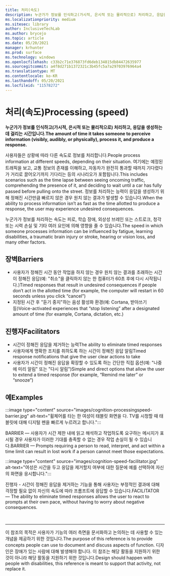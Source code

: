 ```yaml
---
title: 처리(속도)
description: 누군가가 정보를 인식하고(가시적, 은시적 또는 물리적으로) 처리하고, 응답을 생성하는 데 걸리는 시간
ms.localizationpriority: medium
ms.sitesec: library
author: InclusiveTechLab
ms.author: brycejo
ms.topic: article
ms.date: 05/20/2021
manager: krhunter
ms.prod: surface
ms.technology: windows
ms.openlocfilehash: c33b2c71e376873fd6deb134815db84472635977
ms.sourcegitcommit: a4f8d271b1372321c3b45fc5a7a29703976964a4
ms.translationtype: MT
ms.contentlocale: ko-KR
ms.lasthandoff: 05/20/2021
ms.locfileid: "11578272"
---
```

# <a name="processing-speed"></a><span data-ttu-id="7f194-103">처리(속도)</span><span class="sxs-lookup"><span data-stu-id="7f194-103">Processing (speed)</span></span>

**<span data-ttu-id="7f194-104">누군가가 정보를 인식하고(가시적, 은시적 또는 물리적으로) 처리하고, 응답을 생성하는 데 걸리는 시간입니다.</span><span class="sxs-lookup"><span data-stu-id="7f194-104">The amount of time it takes someone to perceive information (visibly, audibly, or physically), process it, and produce a response.</span></span>**

<span data-ttu-id="7f194-105">사용자들은 상황에 따라 다른 속도로 정보를 처리합니다.</span><span class="sxs-lookup"><span data-stu-id="7f194-105">People process information at different speeds, depending on their situation.</span></span> <span data-ttu-id="7f194-106">여기에는 예정된 트래픽을 보고, 교통 정보의 존재를 이해하고, 자동차가 완전히 통과할 때까지 기다렸다가 거리로 끌어오기까지 기다리는 등의 시나리오가 포함됩니다.</span><span class="sxs-lookup"><span data-stu-id="7f194-106">This includes scenarios such as the time lapse between seeing oncoming traffic, comprehending the presence of it, and deciding to wait until a car has fully passed before pulling onto the street.</span></span> <span data-ttu-id="7f194-107">정보를 처리하는 능력이 응답을 생성하기 위해 정해진 시간만큼 빠르지 않은 경우 원치 않는 결과가 발생할 수 있습니다.</span><span class="sxs-lookup"><span data-stu-id="7f194-107">When the ability to process information isn’t as fast as the time allotted to produce a response, the user may experience undesired consequences.</span></span>

<span data-ttu-id="7f194-108">누군가가 정보를 처리하는 속도는 피로, 학습 장애, 외상성 브레인 또는 스트로크, 청각 또는 시력 손실 및 기타 여러 요인에 의해 영향을 줄 수 있습니다.</span><span class="sxs-lookup"><span data-stu-id="7f194-108">The speed in which someone processes information can be influenced by fatigue, learning disabilities, a traumatic brain injury or stroke, hearing or vision loss, and many other factors.</span></span>

## <a name="barriers"></a><span data-ttu-id="7f194-109">장벽</span><span class="sxs-lookup"><span data-stu-id="7f194-109">Barriers</span></span>

* <span data-ttu-id="7f194-110">사용자가 정해진 시간 동안 작업을 하지 않는 경우 원치 않는 결과를 초래하는 시간이 정해진 응답(예: "취소"을 클릭하지 않는 한 컴퓨터가 60초 후에 다시 시작됩니다.)</span><span class="sxs-lookup"><span data-stu-id="7f194-110">Timed responses that result in undesired consequences if people don’t act in the allotted time (for example, the computer will restart in 60 seconds unless you click “cancel”)</span></span>
* <span data-ttu-id="7f194-111">지정된 시간 후 "듣기 중지"하는 음성 활성화 환경(예: Cortana, 받아쓰기 등)</span><span class="sxs-lookup"><span data-stu-id="7f194-111">Voice-activated experiences that “stop listening” after a designated amount of time (for example, Cortana, dictation, etc.)</span></span>

## <a name="facilitators"></a><span data-ttu-id="7f194-112">진행자</span><span class="sxs-lookup"><span data-stu-id="7f194-112">Facilitators</span></span>

* <span data-ttu-id="7f194-113">시간이 정해진 응답을 제거하는 능력</span><span class="sxs-lookup"><span data-stu-id="7f194-113">The ability to eliminate timed responses</span></span>
* <span data-ttu-id="7f194-114">사용자에게 명확한 조치를 취하도록 하는 시간이 정해진 응답 알림</span><span class="sxs-lookup"><span data-stu-id="7f194-114">Timed response notifications that give the user clear actions to take</span></span>
* <span data-ttu-id="7f194-115">사용자가 시간이 정해진 응답을 확장할 수 있도록 하는 간단한 직접 옵션(예: "나중에 미리 알림" 또는 "다시 알림")</span><span class="sxs-lookup"><span data-stu-id="7f194-115">Simple and direct options that allow the user to extend a timed response (for example, “Remind me later” or “snooze”)</span></span>

## <a name="examples"></a><span data-ttu-id="7f194-116">예</span><span class="sxs-lookup"><span data-stu-id="7f194-116">Examples</span></span>

:::image type="content" source="images/cognition-processingspeed-barrier.jpg" alt-text="휠체어를 타는 한 여성이 태블릿 화면을 다. TV를 시청할 때 태블릿에 대해 디지털 펜을 빠르게 누르려고 합니다.":::

<span data-ttu-id="7f194-119">BARRIER — 사용자가 시간 제한 내에 읽고 해석하고 작업하도록 요구하는 메시지가 표시될 경우 사용자가 이러한 기대를 충족할 수 없는 경우 작업 손실이 될 수 있습니다.</span><span class="sxs-lookup"><span data-stu-id="7f194-119">BARRIER — Prompts requiring a person to read, interpret, and act within a time limit can result in lost work if a person cannot meet those expectations.</span></span>

:::image type="content" source="images/cognition-speed-facilitator.jpg" alt-text="여성은 시간을 두고 응답을 제거할지 여부에 대한 질문에 예를 선택하여 자신의 화면을 응시합니다.":::

<span data-ttu-id="7f194-121">진행자 - 시간이 정해진 응답을 제거하는 기능을 통해 사용자는 부정적인 결과에 대해 걱정할 필요 없이 자신의 속도에 따라 프롬프트에 응답할 수 있습니다.</span><span class="sxs-lookup"><span data-stu-id="7f194-121">FACILITATOR — The ability to eliminate timed responses allows the user to react to prompts at their own pace, without having to worry about negative consequences.</span></span>


&nbsp;

[comment]: # (Footer 문)
___
<span data-ttu-id="7f194-123">이 참조의 목적은 사용자가 기능의 여러 측면을 문서화하고 논의하는 데 사용할 수 있는 개념을 제공하기 위한 것입니다.</span><span class="sxs-lookup"><span data-stu-id="7f194-123">The purpose of this reference is to provide concepts people can use to document and discuss aspects of function.</span></span> <span data-ttu-id="7f194-124">디자인은 장애가 있는 사람에 대해 발생해야 합니다. 이 참조는 해당 활동을 지원하기 위한 것이 아니라 해당 활동을 지원하기 위한 것입니다.</span><span class="sxs-lookup"><span data-stu-id="7f194-124">Design should happen with people with disabilities, this reference is meant to support that activity, not replace it.</span></span> 